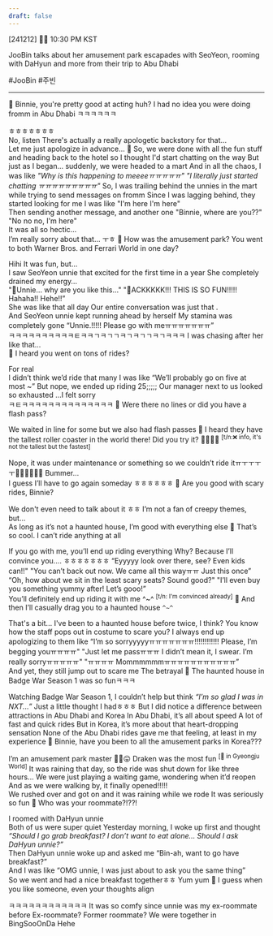 ```yaml
---
draft: false
---
```

[241212] 🐣💭 10:30 PM KST

JooBin talks about her amusement park escapades with SeoYeon, rooming with DaHyun and more from their trip to Abu Dhabi

#JooBin #주빈
___

🫧 Binnie, you're pretty good at acting huh? I had no idea you were doing fromm in Abu Dhabi ㅋㅋㅋㅋㅋㅋ

ㅎㅎㅎㅎㅎㅎㅎ  
No, listen
There's actually a really apologetic backstory for that…  
Let me just apologize in advance… 🍏 
So, we were done with all the fun stuff and heading back to the hotel
so I thought I'd start chatting on the way
But just as I began... suddenly, we were headed to a mart
And in all the chaos, I was like 
*"Why is this happening to meeeeㅠㅠㅠㅠㅠ"*
*"I literally just started chatting ㅠㅠㅠㅠㅠㅠㅠㅠㅠ"*
So, I was trailing behind the unnies in the mart while trying to send messages on fromm
Since I was lagging behind, they started looking for me
I was like "I'm here I'm here"  
Then sending another message, and another one 
"Binnie, where are you??"  
"No no no, I'm here"  
It was all so hectic…  
I’m really sorry about that… ㅜㅎ
🫧 How was the amusement park? You went to both Warner Bros. and Ferrari World in one day?

Hihi
It was fun, but…  
I saw SeoYeon unnie that excited for the first time in a year
She completely drained my energy…  
"🐣Unnie… why are you like this…" 
"🐶ACKKKKK!!! THIS IS SO FUN!!!!! Hahaha!! Hehe!!”  
She was like that all day
Our entire conversation was just that
.  
And SeoYeon unnie kept running ahead by herself
My stamina was completely gone
“Unnie.!!!!! Please go with meㅠㅠㅠㅠㅠㅠㅠ”  
ㅋㅋㅋㅋㅋㅋㅋㅋㅋㅋㅌㅋㅋㄱㅋㄱㄱㅋㄱㅋㄱㄱㅋㄱㅋㅋㅋ
I was chasing after her like that…  
🫧 I heard you went on tons of rides?

For real  
I didn’t think we’d ride that many
I was like “We’ll probably go on five at most ~”
But nope, we ended up riding 25;;;;;
Our manager next to us looked so exhausted
…I felt sorry  
ㅋㅌㅋㅋㅋㅋㅋㅋㅋㅋㅋㅋㅋㅋㅋㅋ
🫧 Were there no lines or did you have a flash pass?

We waited in line for some but we also had flash passes
🫧 I heard they have the tallest roller coaster in the world there! Did you try it? 🫠🫠🫠🎢 
<sup>[t/n:❌ info, it's not the tallest but the fastest]</sup>

Nope, it was under maintenance or something
so we couldn’t ride itㅠㅜㅜㅜㅜ🥺🥺🥺🥺🥺🥺
Bummer…  
I guess I’ll have to go again someday ㅎㅎㅎㅎㅎㅎ
🫧 Are you good with scary rides, Binnie?

We don't even need to talk about it
ㅎㅎ
I’m not a fan of creepy themes, but…  
As long as it’s not a haunted house, I’m good with everything else
🫧 That’s so cool. I can’t ride anything at all

If you go with me, you’ll end up riding everything 
Why? Because I’ll convince you....
ㅎㅎㅎㅎㅎㅎㅎ
“Eyyyyy look over there, see? Even kids can!!"
"You can’t back out now. We came all this wayㅠㅠ Just this once”  
“Oh, how about we sit in the least scary seats? Sound good?" 
"I’ll even buy you something yummy after! Let’s gooo!”  
You’ll definitely end up riding it with me ^~^ <sup>[t/n: I'm convinced already]</sup>
🫧 And then I’ll casually drag you to a haunted house `^~^`

That's a bit...
I've been to a haunted house before twice, I think?
You know how the staff pops out in costume to scare you?
I always end up apologizing to them like 
“I’m so sorryyyyyㅠㅠㅠㅠㅠㅠㅠ!!!!!!!!!!!! Please, I’m begging youㅠㅠㅠㅠ" 
"Just let me passㅠㅠㅠ I didn’t mean it, I swear. I’m really sorryㅠㅠㅠㅠㅠ"
"ㅠㅠㅠㅠ Mommmmmmㅠㅠㅠㅠㅠㅠㅠㅠㅠㅠㅠ”  
And yet, they still jump out to scare me
The betrayal
🫧 The haunted house in Badge War Season 1 was so funㅋㅋㅋ

Watching Badge War Season 1, I couldn’t help but think
*“I’m so glad I was in NXT...”*
Just a little thought I hadㅎㅎㅎ
But I did notice a difference between attractions in Abu Dhabi and Korea
In Abu Dhabi, it’s all about speed
A lot of fast and quick rides 
But in Korea, it’s more about that heart-dropping sensation
None of the Abu Dhabi rides gave me that feeling, at least in my experience
🫧 Binnie, have you been to all the amusement parks in Korea???

I’m an amusement park master ✌🏻😛
Draken was the most fun <sup>[🎢 in Gyeongju World]</sup>
It was raining that day, so the ride was shut down for like three hours...
We were just playing a waiting game, wondering when it’d reopen
And as we were walking by, it finally opened!!!!!  
We rushed over and got on and it was raining while we rode
It was seriously so fun
🫧 Who was your roommate?!??!

I roomed with DaHyun unnie  
Both of us were super quiet 
Yesterday morning, I woke up first and thought
*“Should I go grab breakfast? I don’t want to eat alone… Should I ask DaHyun unnie?”*  
Then DaHyun unnie woke up and asked me
“Bin-ah, want to go have breakfast?”  
And I was like “OMG unnie, I was just about to ask you the same thing”  
So we went and had a nice breakfast togetherㅎㅎ
Yum yum
🫧 I guess when you like someone, even your thoughts align

ㅋㅋㅋㅋㅋㅋㅋㅋㅋㅋㅋㅋ
It was so comfy since unnie was my ex-roommate before
Ex-roommate? Former roommate?
We were together in BingSooOnDa
Hehe